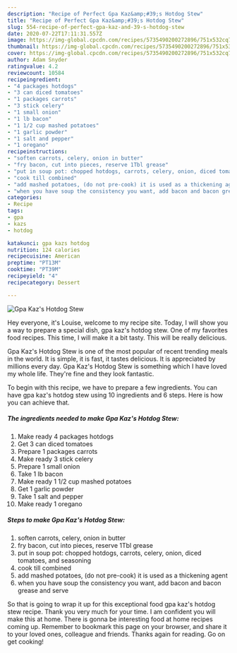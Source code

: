 ```yaml
---
description: "Recipe of Perfect Gpa Kaz&amp;#39;s Hotdog Stew"
title: "Recipe of Perfect Gpa Kaz&amp;#39;s Hotdog Stew"
slug: 554-recipe-of-perfect-gpa-kaz-and-39-s-hotdog-stew
date: 2020-07-22T17:11:31.557Z
image: https://img-global.cpcdn.com/recipes/5735490200272896/751x532cq70/gpa-kazs-hotdog-stew-recipe-main-photo.jpg
thumbnail: https://img-global.cpcdn.com/recipes/5735490200272896/751x532cq70/gpa-kazs-hotdog-stew-recipe-main-photo.jpg
cover: https://img-global.cpcdn.com/recipes/5735490200272896/751x532cq70/gpa-kazs-hotdog-stew-recipe-main-photo.jpg
author: Adam Snyder
ratingvalue: 4.2
reviewcount: 10584
recipeingredient:
- "4 packages hotdogs"
- "3 can diced tomatoes"
- "1 packages carrots"
- "3 stick celery"
- "1 small onion"
- "1 lb bacon"
- "1 1/2 cup mashed potatoes"
- "1 garlic powder"
- "1 salt and pepper"
- "1 oregano"
recipeinstructions:
- "soften carrots, celery, onion in butter"
- "fry bacon, cut into pieces, reserve 1Tbl grease"
- "put in soup pot: chopped hotdogs, carrots, celery, onion, diced tomatoes, and seasoning"
- "cook till combined"
- "add mashed potatoes, (do not pre-cook) it is used as a thickening agent"
- "when you have soup the consistency you want, add bacon and bacon grease and serve"
categories:
- Recipe
tags:
- gpa
- kazs
- hotdog

katakunci: gpa kazs hotdog 
nutrition: 124 calories
recipecuisine: American
preptime: "PT13M"
cooktime: "PT39M"
recipeyield: "4"
recipecategory: Dessert

---
```



![Gpa Kaz&#39;s Hotdog Stew](https://img-global.cpcdn.com/recipes/5735490200272896/751x532cq70/gpa-kazs-hotdog-stew-recipe-main-photo.jpg)

Hey everyone, it's Louise, welcome to my recipe site. Today, I will show you a way to prepare a special dish, gpa kaz&#39;s hotdog stew. One of my favorites food recipes. This time, I will make it a bit tasty. This will be really delicious.



Gpa Kaz&#39;s Hotdog Stew is one of the most popular of recent trending meals in the world. It is simple, it is fast, it tastes delicious. It is appreciated by millions every day. Gpa Kaz&#39;s Hotdog Stew is something which I have loved my whole life. They're fine and they look fantastic.


To begin with this recipe, we have to prepare a few ingredients. You can have gpa kaz&#39;s hotdog stew using 10 ingredients and 6 steps. Here is how you can achieve that.

<!--inarticleads1-->

##### The ingredients needed to make Gpa Kaz&#39;s Hotdog Stew:

1. Make ready 4 packages hotdogs
1. Get 3 can diced tomatoes
1. Prepare 1 packages carrots
1. Make ready 3 stick celery
1. Prepare 1 small onion
1. Take 1 lb bacon
1. Make ready 1 1/2 cup mashed potatoes
1. Get 1 garlic powder
1. Take 1 salt and pepper
1. Make ready 1 oregano




<!--inarticleads2-->

##### Steps to make Gpa Kaz&#39;s Hotdog Stew:

1. soften carrots, celery, onion in butter
1. fry bacon, cut into pieces, reserve 1Tbl grease
1. put in soup pot: chopped hotdogs, carrots, celery, onion, diced tomatoes, and seasoning
1. cook till combined
1. add mashed potatoes, (do not pre-cook) it is used as a thickening agent
1. when you have soup the consistency you want, add bacon and bacon grease and serve




So that is going to wrap it up for this exceptional food gpa kaz&#39;s hotdog stew recipe. Thank you very much for your time. I am confident you will make this at home. There is gonna be interesting food at home recipes coming up. Remember to bookmark this page on your browser, and share it to your loved ones, colleague and friends. Thanks again for reading. Go on get cooking!
